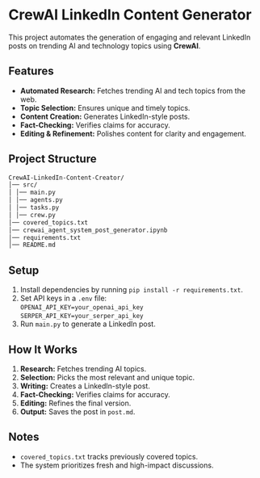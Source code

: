 # CrewAI LinkedIn Content Generator

This project automates the generation of engaging and relevant LinkedIn posts on trending AI and technology topics using **CrewAI**.

## Features
- **Automated Research:** Fetches trending AI and tech topics from the web.
- **Topic Selection:** Ensures unique and timely topics.
- **Content Creation:** Generates LinkedIn-style posts.
- **Fact-Checking:** Verifies claims for accuracy.
- **Editing & Refinement:** Polishes content for clarity and engagement.

## Project Structure

```bash
CrewAI-LinkedIn-Content-Creator/
│── src/
│ │── main.py
│ │── agents.py
│ │── tasks.py
│ │── crew.py
│── covered_topics.txt
│── crewai_agent_system_post_generator.ipynb
│── requirements.txt
│── README.md
```


## Setup
1. Install dependencies by running `pip install -r requirements.txt`.
2. Set API keys in a `.env` file:  
`OPENAI_API_KEY=your_openai_api_key`   
`SERPER_API_KEY=your_serper_api_key`
3. Run `main.py` to generate a LinkedIn post.

## How It Works
1. **Research:** Fetches trending AI topics.
2. **Selection:** Picks the most relevant and unique topic.
3. **Writing:** Creates a LinkedIn-style post.
4. **Fact-Checking:** Verifies claims for accuracy.
5. **Editing:** Refines the final version.
6. **Output:** Saves the post in `post.md`.

## Notes
- `covered_topics.txt` tracks previously covered topics.
- The system prioritizes fresh and high-impact discussions.




